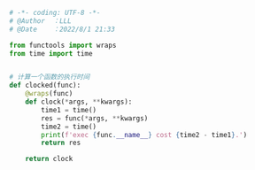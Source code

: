 
<BlogInfo id="521" title="3.tools" author="白日梦想猿" pv=0 read_times=0 pre_cost_time="0分21秒" category="协程" tag_list="['协程']" create_time="2022.08.01 21:33:19" update_time="2022.08.01 21:35:55" />

```python
# -*- coding: UTF-8 -*-                            
# @Author  ：LLL                         
# @Date    ：2022/8/1 21:33  

from functools import wraps
from time import time


# 计算一个函数的执行时间
def clocked(func):
    @wraps(func)
    def clock(*args, **kwargs):
        time1 = time()
        res = func(*args, **kwargs)
        time2 = time()
        print(f'exec {func.__name__} cost {time2 - time1}.')
        return res

    return clock

```
